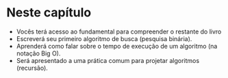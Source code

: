 # Neste capítulo

* Vocês terá acesso ao fundamental para compreender o restante do livro
* Escreverá seu primeiro algoritmo de busca (pesquisa binária).
* Aprenderá como falar sobre o tempo de execução de um algoritmo (na notação Big O).
* Será apresentado a uma prática comum para projetar algoritmos (recursão).
